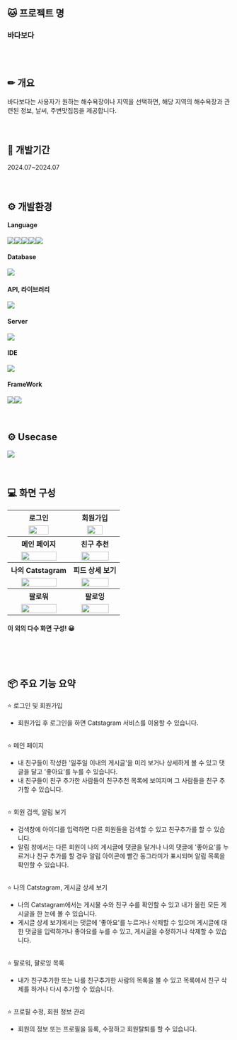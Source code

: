 

## 🐱 프로젝트 명
### 바다보다
<br><br>


## ✏ 개요
바다보다는 사용자가 원하는 해수욕장이나 지역을 선택하면, 해당 지역의 해수욕장과 관련된 정보, 날씨, 주변맛집등을 제공합니다.
<br><br><br>


## 📆 개발기간
2024.07~2024.07
<br><br><br>


## ⚙️ 개발환경
#### Language
<img src="https://img.shields.io/badge/Java-007396?style=for-the-badge&logo=Java&logoColor=white"><img src="https://img.shields.io/badge/JSP-4398CC?style=for-the-badge&logo=Jsp&logoColor=white"><img src="https://img.shields.io/badge/JavaScript-F7DF1E?style=for-the-badge&logo=JavaScript&logoColor=white"><img src="https://img.shields.io/badge/HTML5-E34F26?style=for-the-badge&logo=HTML5&logoColor=white"><img src="https://img.shields.io/badge/CSS3-1572B6?style=for-the-badge&logo=CSS3&logoColor=white">

#### Database
<img src="https://img.shields.io/badge/Oracle-F80000?style=for-the-badge&logo=Oracle&logoColor=white">

#### API, 라이브러리
<img src="https://img.shields.io/badge/Bootstrap-7952B3?style=for-the-badge&logo=Bootstrap&logoColor=white">

#### Server
<img src="https://img.shields.io/badge/Apache Tomcat-F8DC75?style=for-the-badge&logo=ApacheTomcat&logoColor=black">

#### IDE
<img src="https://img.shields.io/badge/Spring Tool Suite-6DB33F?style=for-the-badge&logo=Spring&logoColor=white">

#### FrameWork
<img src="https://img.shields.io/badge/Spring Boot-6DB33F?style=for-the-badge&logo=SpringBoot&logoColor=white"><img src="https://img.shields.io/badge/MyBatis-DD282E?style=for-the-badge&logo=MyBatis&logoColor=white">
<br><br><br>


## ⚙️ Usecase
<img src="https://github.com/lbr410/catstagram/assets/21166946/e2369fe2-9277-421a-8d77-788156cdd759">
<br><br><br>



## 💻 화면 구성
<table>
  <tr>
    <th>로그인</th>
    <th>회원가입</th>
  </tr>
  <tr>
    <td align="center">
      <img src="https://github.com/lbr410/catstagram/assets/21166946/f3cba5d3-2b0e-4505-b08f-24f016714ba8" width="60%">
    </td>
    <td align="center">
      <img src="https://github.com/lbr410/catstagram/assets/21166946/d1fcc8ff-bff9-4c0b-8a5d-5bc08fa6c841" width="60%">
    </td>
  </tr>
  <tr>
    <th>메인 페이지</th>
    <th>친구 추천</th>
  </tr>
  <tr>
    <td align="center">
      <img src="https://github.com/lbr410/catstagram/assets/21166946/10ad521f-4d75-48f8-9ad0-3f595631bc4f" width="80%">
    </td>
    <td align="center">
      <img src="https://github.com/lbr410/catstagram/assets/21166946/72e1e102-56bb-4816-9e75-587e2e558e87" width="80%">
    </td>
  </tr>
  <tr>
    <th>나의 Catstagram</th>
    <th>피드 상세 보기</th>
  </tr>
  <tr>
    <td align="center">
      <img src="https://github.com/lbr410/catstagram/assets/21166946/49068a0e-1615-467a-a0fb-4372dd895541" width="80%">
    </td>
    <td align="center">
      <img src="https://github.com/lbr410/catstagram/assets/21166946/a833384a-c6d0-4cae-8d0e-5a29c61ea3a3" width="80%">
    </td>
  </tr>
  <tr>
    <th>팔로워</th>
    <th>팔로잉</th>
  </tr>
  <tr>
    <td align="center">
      <img src="https://github.com/lbr410/catstagram/assets/21166946/2518f10e-7bac-4215-b65c-7b198d130043" width="80%">
    </td>
    <td align="center">
      <img src="https://github.com/lbr410/catstagram/assets/21166946/b8b838ca-e764-480c-8aee-cbc8d2ed744c" width="80%">
    </td>
  </tr>
</table>

#### 이 외의 다수 화면 구성! 😀
<br><br><br>


## 📦 주요 기능 요약
⭐ 로그인 및 회원가입
- 회원가입 후 로그인을 하면 Catstagram 서비스를 이용할 수 있습니다.<br><br>

⭐ 메인 페이지
- 내 친구들이 작성한 '일주일 이내의 게시글'을 미리 보거나 상세하게 볼 수 있고 댓글을 달고 '좋아요'를 누를 수 있습니다.
- 내 친구들이 친구 추가한 사람들이 친구추천 목록에 보여지며 그 사람들을 친구 추가할 수 있습니다.<br><br>

⭐ 회원 검색, 알림 보기
- 검색창에 아이디를 입력하면 다른 회원들을 검색할 수 있고 친구추가를 할 수 있습니다.
- 알림 창에서는 다른 회원이 나의 게시글에 댓글을 달거나 나의 댓글에 '좋아요'를 누르거나 친구 추가를 할 경우 알림 아이콘에 빨간 동그라미가 표시되며 알림 목록을 확인할 수 있습니다.<br><br>

⭐ 나의 Catstagram, 게시글 상세 보기
- 나의 Catstagram에서는 게시물 수와 친구 수를 확인할 수 있고 내가 올린 모든 게시글을 한 눈에 볼 수 있습니다.
- 게시글 상세 보기에서는 댓글에 '좋아요'를 누르거나 삭제할 수 있으며 게시글에 대한 댓글을 입력하거나 좋아요를 누를 수 있고, 게시글을 수정하거나 삭제할 수 있습니다.<br><br>

⭐ 팔로워, 팔로잉 목록
- 내가 친구추가한 또는 나를 친구추가한 사람의 목록을 볼 수 있고 목록에서 친구 삭제를 하거나 다시 추가할 수 있습니다.<br><br>

⭐ 프로필 수정, 회원 정보 관리
- 회원의 정보 또는 프로필을 등록, 수정하고 회원탈퇴를 할 수 있습니다.<br><br>
